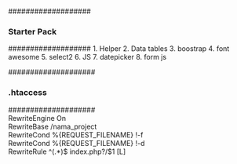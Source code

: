 ###################
<h3>Starter Pack</h3>
###################
1. Helper 
2. Data tables
3. boostrap 
4. font awesome
5. select2
6. JS 
7. datepicker
8. form js

####################
<h3>.htaccess</h3>
####################
<IfModule mod_rewrite.c><br>
  RewriteEngine On<br>
  RewriteBase /nama_project<br>
  RewriteCond %{REQUEST_FILENAME} !-f<br>
  RewriteCond %{REQUEST_FILENAME} !-d<br>
  RewriteRule ^(.*)$ index.php?/$1 [L]<br>
</IfModule>
